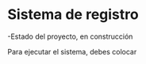<h1>Sistema de registro</h1>

-Estado del proyecto, en construcción 

Para ejecutar el sistema, debes colocar 
```npm install react´´´
